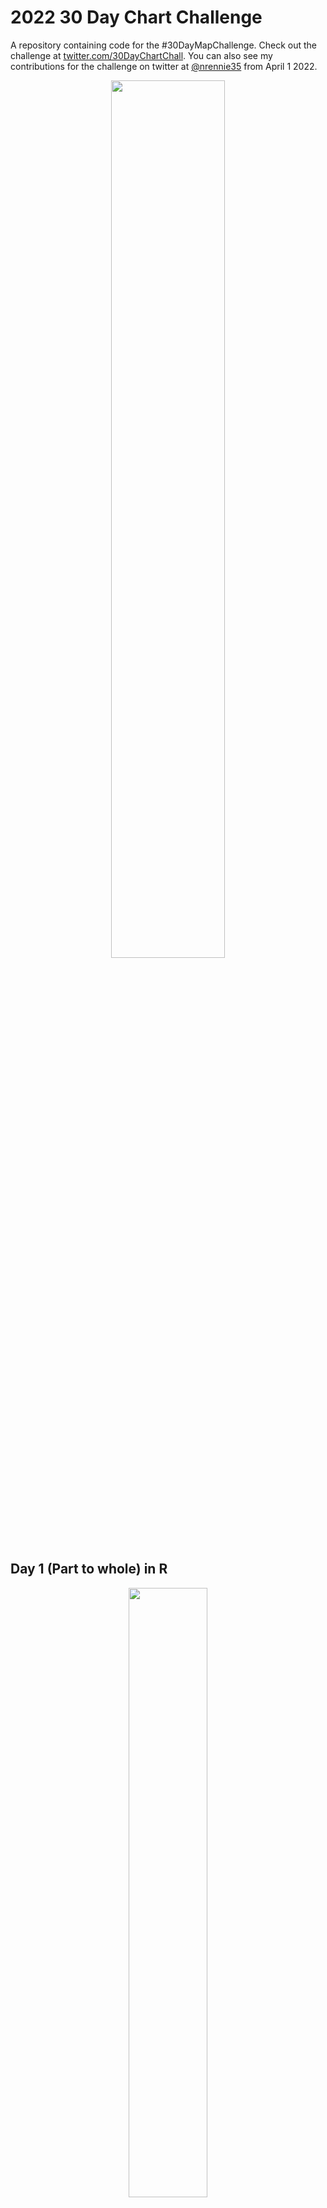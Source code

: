 # 2022 30 Day Chart Challenge

A repository containing code for the #30DayMapChallenge. Check out the challenge at [twitter.com/30DayChartChall](https://twitter.com/30DayChartChall?ref_src=twsrc%5Egoogle%7Ctwcamp%5Eserp%7Ctwgr%5Eauthor). You can also see my contributions for the challenge on twitter at [@nrennie35](https://twitter.com/nrennie35) from April 1 2022.

<p align="center">
<img src="prompts.jpg" width="60%">
</p>

## Day 1 (Part to whole) in R
<p align="center">
<img src="viz/day_01.jpg" width="50%">
</p>

## Day 2 (Pictogram) in R
<p align="center">
<img src="viz/day_02.jpg" width="50%">
</p>

## Day 3 (Historical) in R
<p align="center">
<img src="viz/day_03.jpg" width="50%">
</p>

## Day 4 (Flora) in Tableau (left) and R (right)
<p align="center">
<img src="viz/day_04.png" width="48%">
<img src="viz/day_04_R.png" width="48%">
</p> 

## Day 5 (Slope) in R
<p align="center">
<img src="viz/day_05.png" width="50%">
</p>

## Day 6 (Our World in Data) in R
<p align="center">
<img src="viz/day_06.jpg" width="50%">
</p>

## Day 7 (Physical) in R
<p align="center">
<img src="viz/day_07.jpg" width="50%">
</p>

## Day 8 (Mountains) in Figma
<p align="center">
<img src="viz/day_08.png" width="50%">
</p>

## Day 9 (Statistics) in R
<p align="center">
<img src="viz/day_09.png" width="50%">
</p>

## Day 10 (Experimental) in R
<p align="center">
<img src="viz/day_10.jpg" width="50%">
</p>

## Day 11 (Circular) in R
<p align="center">
<img src="viz/day_11.jpg" width="50%">
</p>

## Day 12 (The Economist) in R
<p align="center">
<img src="viz/day_12.png" width="50%">
</p>

## Day 13 (Correlation) in R
<p align="center">
<img src="viz/day_13.png" width="50%">
</p>

## Day 14 (3-Dimensional) in Python and R
<p align="center">
<img src="viz/day_14.png" width="50%">
</p>

## Day 15 (Multivariate) in R
<p align="center">
<img src="viz/day_15.jpg" width="50%">
</p>

## Day 16 (Environment) in R
<p align="center">
<img src="viz/day_16.jpg" width="50%">
</p>

## Day 17 (Connections) in R
<p align="center">
<img src="viz/day_17.jpg" width="50%">
</p>

## Day 18 (OECD) in R
<p align="center">
<img src="viz/day_18.jpg" width="50%">
</p>

## Day 19 (Global Change) in R
<p align="center">
<img src="viz/day_19.jpg" width="50%">
</p>

## Day 20 (New Tool) in Inkscape
<p align="center">
<img src="viz/day_20.png" width="50%">
</p>

## Day 21 (Down and Upwards) in R
<p align="center">
<img src="viz/day_21.jpg" width="50%">
</p>

## Day 22 (Animation) in R
<p align="center">
<img src="viz/day_22.gif" width="50%">
</p>

## Day 23 (Tiles) in R
<p align="center">
<img src="viz/day_23.jpg" width="50%">
</p>

## Day 24 (Financial Times) in R
<p align="center">
<img src="viz/day_24.jpg" width="50%">
</p>

## Day 25 (Trend) in R
<p align="center">
<img src="viz/day_25.png" width="50%">
</p>

## Day 26 (Interactive) in R
<p align="center">
<img src="viz/day_26.png" width="50%">
</p>

## Day 27 (Future) in R 
<p align="center">
<img src="viz/day_27.png" width="50%">
</p>

## Day 28 (Deviations) in RAWgraphs and Inkscape
<p align="center">
<img src="viz/day_28.png" width="50%">
</p>

## Day 29 (Storytelling) in R and Inkscape
<p align="center">
<img src="viz/day_29_final.png" width="50%">
</p>

## Day 30 (UN Population) in R
<p align="center">
<img src="viz/day_30.png" width="50%">
</p>
